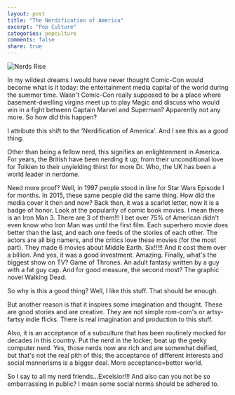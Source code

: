 ```yaml
---
layout: post
title: "The Nerdification of America"
excerpt: "Pop Culture"
categories: popculture
comments: false
share: true
---
```


![Nerds Rise](http://img.dishonline.com/dish/dyn/rs/640/x/cb/41/cb4197164fe95adad0676cdd5d0f948c.jpg)


In my wildest dreams I would have never thought Comic-Con would become what is it today: the entertainment media capital of the world during the summer time. Wasn't Comic-Con really supposed to be a place where basement-dwelling virgins meet up to play Magic and discuss who would win in a fight between Captain Marvel and Superman? Apparently not any more. So how did this happen?

I attribute this shift to the 'Nerdification of America'. And I see this as a good thing.

Other than being a fellow nerd, this signifies an enlightenment in America. For years, the British have been nerding it up; from their unconditional love for Tolkien to their unyielding thirst for more Dr. Who, the UK has been a world leader in nerdome.

Need more proof? Well, in 1997 people stood in line for Star Wars Episode I for months. In 2015, these same people did the same thing. How did the media cover it then and now? Back then, it was a scarlet letter, now it is a badge of honor. Look at the popularity of comic book movies. I mean there is an Iron Man 3. There are 3 of them!!! I bet over 75% of American didn't even know who Iron Man was until the first film. Each superhero movie does better than the last, and each one feeds of the stories of each other. The actors are all big namers, and the critics love these movies (for the most part). They made 6 movies about Middle Earth. Six!!!!! And it cost them over a billion. And yes, it was a good investment. Amazing. Finally, what's the biggest show on TV? Game of Thrones. An adult fantasy written by a guy with a fat guy cap. And for good measure, the second most? The graphic novel Walking Dead. 

So why is this a good thing? Well, I like this stuff. That should be enough. 

But another reason is that it inspires some imagination and thought. These are good stories and are creative. They are not simple rom-com's or artsy-fartsy indie flicks. There is real imagination and production to this stuff. 

Also, it is an acceptance of a subculture that has been routinely mocked for decades in this country. Put the nerd in the locker, beat up the geeky computer nerd. Yes, those nerds now are rich and are somewhat deified, but that's not the real pith of this; the acceptance of different interests and social mannerisms is a bigger deal. More acceptance=better world.  

So I say to all my nerd friends...Excelsior!!! And also can you not be so embarrassing in public? I mean some social norms should be adhered to. 
